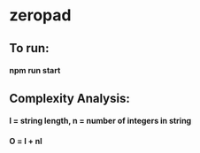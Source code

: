 # zeropad

## To run: 
#### npm run start

## Complexity Analysis:
#### l = string length, n = number of integers in string
#### O = l + nl
